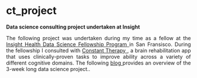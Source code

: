 # ct_project
<b>Data science consulting project undertaken at Insight</b>

<p align='justify'>
The following project was undertaken during my time as a fellow at the <a href="http://insighthealthdata.com/" target="_blank"> Insight Health Data Science Fellowship Program </a>in San Fransisco. During the fellowship I consulted with <a href="https://constanttherapy.com/" target="_blank">Constant Therapy </a>, a brain rehabilitation app that uses clinically-proven tasks to improve ability across a variety of different cognitive domains. The following <a href = "https://github.com/ewidman/ct_project" target="_blank"> blog </a> provides an overview of the 3-week long data science project..</p>
